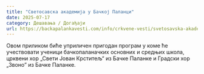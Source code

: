 ```yaml
---
title: "Светосавска aкадемија у Бачкој Паланци"
date: 2025-07-17
category: Дешавања / Догађаји
url: https://backapalankavesti.com/info/crkvene-vesti/svetosavska-akademija-u-backoj-palanci-2/
---
```


Овом приликом биће уприличен пригодан програм у коме ће учествовати ученици бачкопаланачких основних и средњих школа, црквени хор „Свети Јован Крститељ“ из Бачке Паланке и Градски хор „Звоно” из Бачке Паланке.
